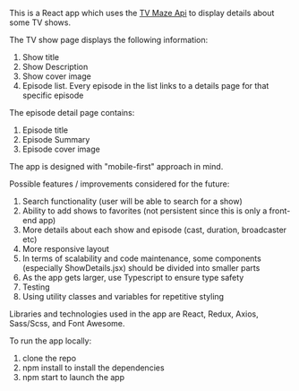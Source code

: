 This is a React app which uses the [TV Maze Api](https://www.tvmaze.com/api) to display details about some TV shows.

The TV show page displays the following information:

1. Show title
2. Show Description
3. Show cover image
4. Episode list. Every episode in the list links to a details page for that specific episode

The episode detail page contains:

1. Episode title
2. Episode Summary
3. Episode cover image

The app is designed with "mobile-first" approach in mind.

Possible features / improvements considered for the future:

1. Search functionality (user will be able to search for a show)
2. Ability to add shows to favorites (not persistent since this is only a front-end app)
3. More details about each show and episode (cast, duration, broadcaster etc)
4. More responsive layout
5. In terms of scalability and code maintenance, some components (especially ShowDetails.jsx) should be divided into smaller parts
6. As the app gets larger, use Typescript to ensure type safety
7. Testing
8. Using utility classes and variables for repetitive styling

Libraries and technologies used in the app are React, Redux, Axios, Sass/Scss, and Font Awesome.

To run the app locally:

1. clone the repo
2. npm install to install the dependencies
3. npm start to launch the app
